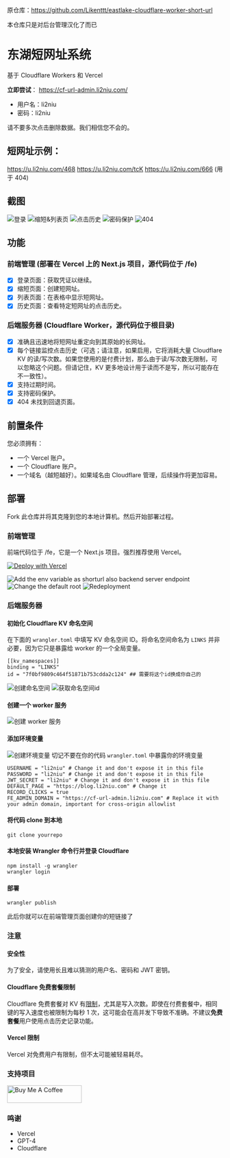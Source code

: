 原仓库：https://github.com/Likenttt/eastlake-cloudflare-worker-short-url

本仓库只是对后台管理汉化了而已


# 东湖短网址系统

基于 Cloudflare Workers 和 Vercel

**立即尝试**： https://cf-url-admin.li2niu.com/

- 用户名：li2niu
- 密码：li2niu

请不要多次点击删除数据。我们相信您不会的。

## 短网址示例：

https://u.li2niu.com/468
https://u.li2niu.com/tcK
https://u.li2niu.com/666 (用于 404)

## 截图

![登录](./images/screenshots-login.jpg)
![缩短&列表页](./images/screenshots-shorten-with-list.jpg)
![点击历史](./images/screenshots-click-history.jpg)
![密码保护](./images/screenshots-password-protected.jpg)
![404](./images/screenshots-404.jpg)

## 功能

### 前端管理 (部署在 Vercel 上的 Next.js 项目，源代码位于 /fe)

- [x] 登录页面：获取凭证以继续。
- [x] 缩短页面：创建短网址。
- [x] 列表页面：在表格中显示短网址。
- [x] 历史页面：查看特定短网址的点击历史。

### 后端服务器 (Cloudflare Worker，源代码位于根目录)

- [x] 准确且迅速地将短网址重定向到其原始的长网址。
- [x] 每个链接监控点击历史（可选；请注意，如果启用，它将消耗大量 Cloudflare KV 的读/写次数。如果您使用的是付费计划，那么由于读/写次数无限制，可以忽略这个问题。但请记住，KV 更多地设计用于读而不是写，所以可能存在不一致性）。
- [x] 支持过期时间。
- [x] 支持密码保护。
- [x] 404 未找到回退页面。

## 前置条件

您必须拥有：

- 一个 Vercel 账户。
- 一个 Cloudflare 账户。
- 一个域名（越短越好）。如果域名由 Cloudflare 管理，后续操作将更加容易。

## 部署

Fork 此仓库并将其克隆到您的本地计算机。然后开始部署过程。

### 前端管理

前端代码位于 /fe，它是一个 Next.js 项目。强烈推荐使用 Vercel。

[![Deploy with Vercel](https://vercel.com/button)](https://vercel.com/new/clone?repository-url=https%3A%2F%2Fgithub.com%2FLikenttt%2Fcloudflare-worker-short-url&env=CLOUDFLARE_WORKER_BASE_URL&envDescription=The%20base%20url%20you%20want%20to%20use%20for%20your%20short%20url.%20&project-name=cloudflare-worker-short-url&repository-name=cloudflare-worker-short-url&demo-title=li2niu-cloudflare-worker-short-url&demo-url=https%3A%2F%2Fcf-url-admin.li2niu.com)

![Add the env variable as shorturl also backend server endpoint](images/add-cf-base-url-env.jpg)
![Change the default root](./images/change-nextjs-project-root-2-fe.jpg)
![Redeployment](./images/redeployment.jpg)

### 后端服务器

#### 初始化 Cloudflare KV 命名空间

在下面的 `wrangler.toml` 中填写 KV 命名空间 ID。将命名空间命名为 `LINKS` 并非必要，因为它只是暴露给 worker 的一个全局变量。

```
[[kv_namespaces]]
binding = "LINKS"
id = "7f0bf9809c464f51871b753cdda2c124" ## 需要将这个id换成你自己的
```

![创建命名空间](./images/create-kv-namespace.jpg)
![获取命名空间id](./images/kv-namespace-id.jpg)

#### 创建一个 worker 服务

![创建 worker 服务](./images/create-a-worker-service.jpg)

#### 添加环境变量

![创建环境变量](./images/edit-env-vars.jpg)
切记不要在你的代码 `wrangler.toml` 中暴露你的环境变量

```
USERNAME = "li2niu" # Change it and don't expose it in this file
PASSWORD = "li2niu" # Change it and don't expose it in this file
JWT_SECRET = "li2niu" # Change it and don't expose it in this file
DEFAULT_PAGE = "https://blog.li2niu.com" # Change it
RECORD_CLICKS = true
FE_ADMIN_DOMAIN = "https://cf-url-admin.li2niu.com" # Replace it with your admin domain, important for cross-origin allowlist

```

#### 将代码 clone 到本地

```
git clone yourrepo
```

#### 本地安装 Wrangler 命令行并登录 Cloudflare

```
npm install -g wrangler
wrangler login
```

#### 部署

```
wrangler publish
```

此后你就可以在前端管理页面创建你的短链接了

### 注意

#### 安全性

为了安全，请使用长且难以猜测的用户名、密码和 JWT 密钥。

#### Cloudflare 免费套餐限制

Cloudflare 免费套餐对 KV 有[限制](https://developers.cloudflare.com/workers/platform/limits/#kv-limits)，尤其是写入次数。即使在付费套餐中，相同键的写入速度也被限制为每秒 1 次，这可能会在高并发下导致不准确。不建议**免费套餐**用户使用点击历史记录功能。

#### Vercel 限制

Vercel 对免费用户有限制，但不太可能被轻易耗尽。

### 支持项目

<a href="https://www.buymeacoffee.com/lichuanyi" target="_blank"><img src="https://cdn.buymeacoffee.com/buttons/default-orange.png" alt="Buy Me A Coffee" height="41" width="174"></a>

### 鸣谢

- Vercel
- GPT-4
- Cloudflare
